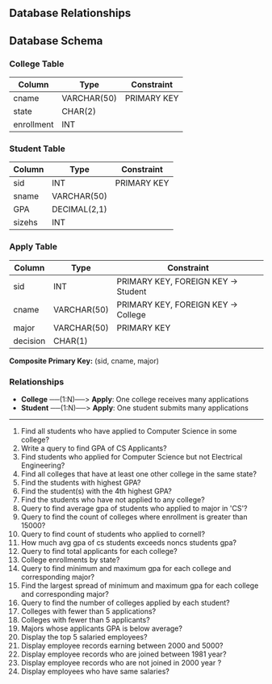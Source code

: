 ## Database Relationships

## Database Schema

### College Table
| Column     | Type        | Constraint |
|------------|-------------|------------|
| cname      | VARCHAR(50) | PRIMARY KEY|
| state      | CHAR(2)     |            |
| enrollment | INT         |            |

### Student Table
| Column | Type        | Constraint |
|--------|-------------|------------|
| sid    | INT         | PRIMARY KEY|
| sname  | VARCHAR(50) |            |
| GPA    | DECIMAL(2,1)|            |
| sizehs | INT         |            |

### Apply Table
| Column   | Type        | Constraint                        |
|----------|-------------|-----------------------------------|
| sid      | INT         | PRIMARY KEY, FOREIGN KEY → Student|
| cname    | VARCHAR(50) | PRIMARY KEY, FOREIGN KEY → College|
| major    | VARCHAR(50) | PRIMARY KEY                       |
| decision | CHAR(1)     |                                   |

**Composite Primary Key:** (sid, cname, major)

### Relationships

- **College** ──(1:N)──> **Apply**: One college receives many applications
- **Student** ──(1:N)──> **Apply**: One student submits many applications

---

1. Find all students who have applied to Computer Science in some college?
2. Write a query to find GPA of CS Applicants?
3. Find students who applied for Computer Science but not Electrical Engineering?
4. Find all colleges that have at least one other college in the same state?
5. Find the students with highest GPA?
6. Find the student(s) with the 4th highest GPA?
7. Find the students who have not applied to any college?
8. Query to find average gpa of students who applied to major in 'CS'?
9. Query to find the count of colleges where enrollment is greater than 15000?
10. Query to find count of students who applied to cornell?
11. How much avg gpa of cs students exceeds noncs students gpa?
12. Query to find total applicants for each college?
13. College enrollments by state?
14. Query to find minimum and maximum gpa for each college and corresponding major?
15. Find the largest spread of minimum and maximum gpa for each college and corresponding major?
16. Query to find the number of colleges applied by each student?
17. Colleges with fewer than 5 applications?
18. Colleges with fewer than 5 applicants?
19. Majors whose applicants GPA is below average?
20. Display the top 5 salaried employees?
21. Display employee records earning between 2000 and 5000?
22. Display employee records who are joined between 1981 year?
23. Display employee records who are not joined  in 2000 year ?
24. Display employees who have same salaries?
